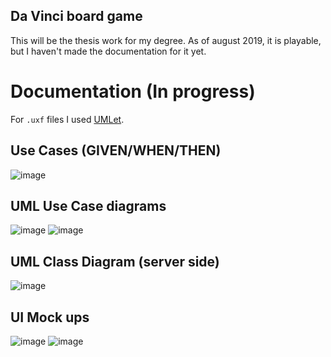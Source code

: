 ## Da Vinci board game

This will be the thesis work for my degree. As of august 2019, it is playable, but I haven't made the documentation for it yet.

# Documentation (In progress)

For `.uxf` files I used [UMLet](https://www.umlet.com/).

## Use Cases (GIVEN/WHEN/THEN)

![image](https://user-images.githubusercontent.com/36570468/163157597-e4e85a31-63cc-4a2d-a7c5-62e68b316398.png)

## UML Use Case diagrams

![image](https://user-images.githubusercontent.com/36570468/163158397-db881b45-551e-463d-a1f7-3648a11bb6e5.png)
![image](https://user-images.githubusercontent.com/36570468/163158444-5fe62dc4-c709-4edf-b57a-0b44b07fb882.png)

## UML Class Diagram (server side)

![image](https://user-images.githubusercontent.com/36570468/163157707-c1e8f3a3-1acd-45cb-97a7-26176a875450.png)

## UI Mock ups

![image](https://user-images.githubusercontent.com/36570468/163158027-27bdc50d-b087-4847-a3f4-5f7de0dc311d.png)
![image](https://user-images.githubusercontent.com/36570468/163158066-6f5f6f2f-20ac-404c-a77e-889bbcca4f6e.png)
